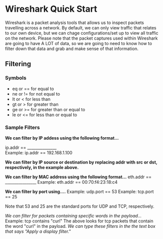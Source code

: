 <h1>Wireshark Quick Start</h1>


<p>Wireshark is a packet analysis tools that allows us to inspect packets travelling across a network. By default, we can only view traffic 
that relates to our own device, but we can chage configurations/set up to view all traffic on the network. Please note that the packet captures
used within Wireshark are going to have A LOT of data, so we are going to need to know how to filter down that data and grab and make sense of that
information. 
</p>

<h2>Filtering</h2>
<h3>Symbols</h3>
<ul>
  <li>eq or == for equal to</li>
  <li>ne or != for not equal to</li>
  <li>lt or < for less than</li>
  <li>gt or > for greater than</li>
  <li>ge or >= for greater than or equal to</li>
  <li>le or <= for less than or equal to</li>
</ul>

<h3>Sample Filters</h3>
<p>
<strong>We can filter by IP addess using the following format...</strong>

ip.addr == _______________  
Example: ip.addr == 192.168.1.100 

<strong>We can filter by IP source or destination by replacing addr with src or dst, respectively, in the example above.</strong>

<strong>We can filter by MAC address using the following format...</strong>
eth.addr == ________________
Example: eth.addr == 00:70:f4:23:18:c4


<strong>We can filter by port using....</strong>
Example: udp.port == 53 
Example: tcp.port == 25 

Note that 53 and 25 are the standard ports for UDP and TCP, respectively. 


<em>We can filter for packets containing specific words in the payload...</em>
Example: tcp contains "curl"
The above looks for tcp packets that contain the word "curl" in the payload.
<em>We can type these filters in the the text box that says "Apply a display filter." </em>
</p>


